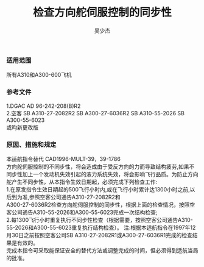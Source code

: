 ﻿---
amendno: 39-2091  
cadno: CAD1996-MULT-39R1  
title: 检查方向舵伺服控制的同步性  
publishdate: 1997-12-23  
effdate: 1997-12-30  
acmodels: ["MULT","A310","A300"]  
tags: []  
engs: []  
pns: []  
mfrs: ["空客"]  
admins: 西北管理局  
author: 吴少杰  
---
  
### 适用范围  
所有A310和A300-600飞机  
  
<!--more-->  
### 参考文件  
  1.DGAC AD 96-242-208(B)R2  
  2.空客 SB A310-27-2082R2  SB A300-27-6036R2            SB A310-55-2026            SB A300-55-6023  
或昀新更改版  
  
### 原因、措施和规定  

  本适航指令替代 CAD1996-MULT-39，39-1786  
方向舵伺服控制的不同步性，将会造成由于受反方向的力而导致结构疲劳,如果不同步性加上一个发动机失效引起的液力系统失效，将会影响飞行品质。为防止方向舵产生不同步性，从本指令生效日期起，必须完成下列检查工作:  
  1.在原发指令生效日期起的500飞行小时内,或在飞行小时累计达1300小时之前,以后到为准,参照空客公司通告A310-27-2082R2和  
A300-27-6036R2检查方向舵伺服控制的同步性，根据上面的检查情况，按照空客公司通告A310-55-2026和A300-55-6023完成一次结构检查;  
  2.每1300飞行小时重复执行不同步性检查（根据需要，按照空客公司通告A310-55-2026和A300-55-6023重复执行结构检查）。 注:根据本适航指令在1997年12月30日之前按照空客公司SB A310-27-2082R1或A300-27-6036R1完成的检查结果是有效的。  
  完成本指令可采取能保证安全的替代方法或调整完成的时间，但必须得到适航当局的批准。  
